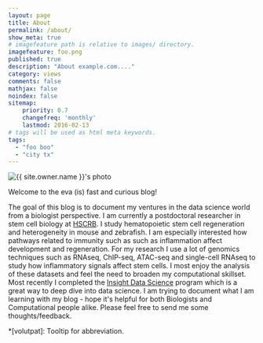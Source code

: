```yaml
---
layout: page
title: About
permalink: /about/
show_meta: true
# imagefeature path is relative to images/ directory.
imagefeature: foo.png
published: true
description: "About example.com...."
category: views
comments: false
mathjax: false
noindex: false
sitemap:
    priority: 0.7
    changefreq: 'monthly'
    lastmod: 2016-02-13
# tags will be used as html meta keywords.    
tags:
  - "foo boo"
  - "city tx"
---
```


<div class="post-author text-center">                       
            <img src="{{ site.urlimg }}{{ site.owner.avatar }}" alt="{{ site.owner.name }}'s photo" itemprop="image" class="post-avatar img-circle img-responsive"/> 
<span class="social-icons" style="padding-top: 10px; padding-bottom: 1px;">
<a href="{{ site.url }}/cv" title="Curriculum Vitae" class="social-icons"><i class="iconm iconm-profile" style="vertical-align: top;"></i></a>
<a href="{{ site.url }}/about/publications/" class="social-icons" title="Publications"><i class="iconm iconm-file-pdf"></i></a>
<a href="{{ site.owner.linkedin }}" class="social-icons" title="LinkedIn profile"><i class="iconm iconm-linkedin2"></i></a>
</span>
</div>

Welcome to the eva (is) fast and curious blog!

The goal of this blog is to document my ventures in the data science world from a biologist perspective. I am currently a postdoctoral researcher in stem cell biology at [HSCRB](https://hscrb.harvard.edu). I study hematopoietic stem cell regeneration and heterogeneity in mouse and zebrafish. I am especially interested how pathways related to immunity such as such as inflammation affect development and regeneration. For my research I use a lot of genomics techniques such as RNAseq, ChIP-seq, ATAC-seq and single-cell RNAseq to study how inflammatory signals affect stem cells. I most enjoy the analysis of these datasets and feel the need to broaden my computational skillset. Most recently I completed the [Insight Data Science](https://www.insightdatascience.com/) program which is a great way to deep dive into data science. I am trying to document what I am learning with my blog - hope it's helpful for both Biologists and Computational people alike. Please feel free to send me some thoughts/feedback. 

*[volutpat]: Tooltip for abbreviation.
